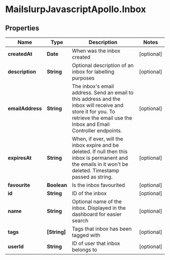 # MailslurpJavascriptApollo.Inbox

## Properties

Name | Type | Description | Notes
------------ | ------------- | ------------- | -------------
**createdAt** | **Date** | When was the inbox created | [optional] 
**description** | **String** | Optional description of an inbox for labelling purposes | [optional] 
**emailAddress** | **String** | The inbox&#39;s email address. Send an email to this address and the inbox will receive and store it for you. To retrieve the email use the Inbox and Email Controller endpoints. | [optional] 
**expiresAt** | **String** | When, if ever, will the inbox expire and be deleted. If null then this inbox is permanent and the emails in it won&#39;t be deleted. Timestamp passed as string. | [optional] 
**favourite** | **Boolean** | Is the inbox favourited | [optional] 
**id** | **String** | ID of the inbox | [optional] 
**name** | **String** | Optional name of the inbox. Displayed in the dashboard for easier search | [optional] 
**tags** | **[String]** | Tags that inbox has been tagged with | [optional] 
**userId** | **String** | ID of user that inbox belongs to | [optional] 


